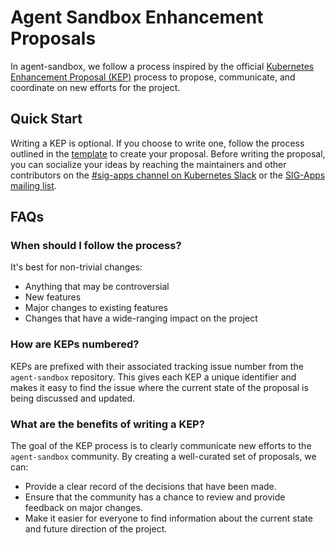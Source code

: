 # Agent Sandbox Enhancement Proposals

In agent-sandbox, we follow a process inspired by the official [Kubernetes Enhancement Proposal (KEP)](https://github.com/kubernetes/enhancements/tree/master/keps) process to propose, communicate, and coordinate on new efforts for the project.

## Quick Start

Writing a KEP is optional. If you choose to write one, follow the process outlined in the [template](NNNN-template/README.md) to create your proposal. Before writing the proposal, you can socialize your ideas by reaching the maintainers and other contributors on the [#sig-apps channel on Kubernetes Slack](https://kubernetes.slack.com/messages/sig-apps) or the [SIG-Apps mailing list](https://groups.google.com/a/kubernetes.io/g/sig-apps).

## FAQs

### When should I follow the process?

It's best for non-trivial changes:

*   Anything that may be controversial
*   New features
*   Major changes to existing features
*   Changes that have a wide-ranging impact on the project

### How are KEPs numbered?

KEPs are prefixed with their associated tracking issue number from the `agent-sandbox` repository. This gives each KEP a unique identifier and makes it easy to find the issue where the current state of the proposal is being discussed and updated.

### What are the benefits of writing a KEP?

The goal of the KEP process is to clearly communicate new efforts to the `agent-sandbox` community. By creating a well-curated set of proposals, we can:

*   Provide a clear record of the decisions that have been made.
*   Ensure that the community has a chance to review and provide feedback on major changes.
*   Make it easier for everyone to find information about the current state and future direction of the project.